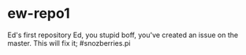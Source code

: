 # ew-repo1
Ed's first repository
Ed, you stupid boff, you've created an issue on the master. This will fix it;
#snozberries.pi
